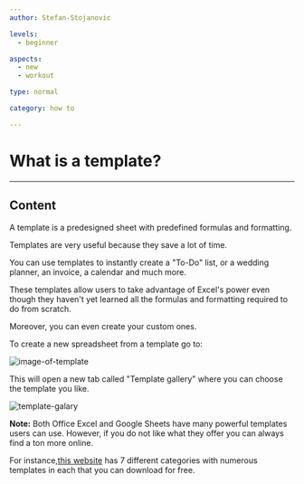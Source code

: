 ```yaml
---
author: Stefan-Stojanovic

levels:
  - beginner

aspects:
  - new
  - workout

type: normal

category: how to

---
```


# What is a template?

---
## Content

A template is a predesigned sheet with predefined formulas and formatting.

Templates are very useful because they save a lot of time. 

You can use templates to instantly create a "To-Do" list, or a wedding planner, an invoice, a calendar and much more.

These templates allow users to take advantage of Excel's power even though they haven't yet learned all the formulas and formatting required to do from scratch.

Moreover, you can even create your custom ones.

To create a new spreadsheet from a template go to:

![image-of-template](https://img.enkipro.com/4ba213e1c2b57816cdbb9d35fdb6cf7e.png)

This will open a new tab called "Template gallery" where you can choose the template you like.

![template-galary](https://img.enkipro.com/15aab5ac55e4b78b6cc8ff1fe0f533e2.png)

**Note:** Both Office Excel and Google Sheets have many powerful templates users can use. However, if you do not like what they offer you can always find a ton more online.

For instance,[this website](https://www.goskills.com/Excel/Articles/Free-Excel-templates) has 7 different categories with numerous templates in each that you can download for free.